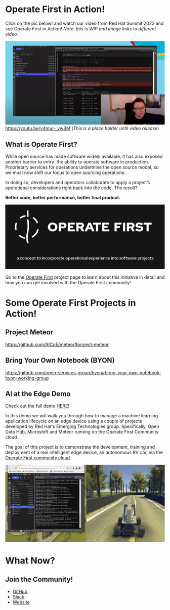 # Operate First in Action! 

Click on the pic below! and watch our video from Red Hat Summit 2022 and see Operate First in Action! _Note: this is WIP and image links to different video._

[![video thumbnail](assets/images/opf-in-action-thumbnail.png)](https://youtu.be/v4mur-_ywBM)
https://youtu.be/v4mur-_ywBM (_This is a place holder until video release_)


## What is Operate First? 

While open source has made software widely available, it has also exposed another barrier to entry: the ability to operate software in production. Proprietary services for operations undermine the open source model, so we must now shift our focus to open sourcing operations.

In doing so, developers and operators collaborate to apply a project’s operational considerations right back into the code. The result?

**Better code, better performance, better final product.**

[![operate-first-logo](assets/images/opf-logo.png)](https://www.operate-first.cloud/)

Go to the [Operate First](https://www.operate-first.cloud/) project page to learn about this initiative in detail and how you can get involved with the Operate First community! 


# Some Operate First Projects in  Action!

## Project Meteor


https://github.com/AICoE/meteor#project-meteor 

## Bring Your Own Notebook (BYON)

https://github.com/open-services-group/byon#bring-your-own-notebook-byon-working-group


## AI at the Edge Demo

Check out the full demo [HERE!](https://github.com/AICoE/summit-2022-octo-keynote#summit-2021-octo-keynote)  

In this demo we will walk you through how to manage a machine learning application lifecycle on an edge device using a couple of projects developed by Red Hat's Emerging Technologies group. Specifically, Open Data Hub, Microshift and Meteor running on the Operate First Community cloud.

The goal of this project is to demonstrate the development, training and deployment of a real intelligent edge device, an autonomous RV car, via the [Operate First community cloud](https://www.operate-first.cloud/).
 
 [![operate-first-logo](assets/images/car-sim.png)](https://github.com/AICoE/summit-2022-octo-keynote#summit-2021-octo-keynote)

 # What Now?

 ## Join the Community!

 * [GitHub](https://github.com/operate-first)
 * [Slack](https://join.slack.com/t/operatefirst/shared_invite/zt-o2gn4wn8-O39g7sthTAuPCvaCNRnLww)
 * [Website](https://www.operate-first.cloud/)
